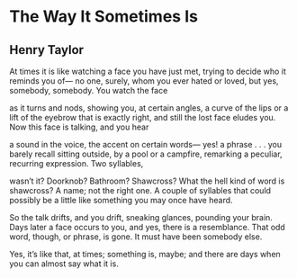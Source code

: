 # The Way It Sometimes Is
## Henry Taylor
At times it is like watching a face you have just met,
trying to decide who it reminds you of—
no one, surely, whom you ever hated or loved,
but yes, somebody, somebody. You watch the face

as it turns and nods, showing you, at certain angles,
a curve of the lips or a lift of the eyebrow
that is exactly right, and still the lost face
eludes you. Now this face is talking, and you hear

a sound in the voice, the accent on certain words—
yes! a phrase . . . you barely recall sitting outside,
by a pool or a campfire, remarking
a peculiar, recurring expression. Two syllables,

wasn’t it? Doorknob? Bathroom? Shawcross? What the hell
kind of word is shawcross? A name; not the right one.
A couple of syllables that could possibly be
a little like something you may once have heard.

So the talk drifts, and you drift, sneaking glances,
pounding your brain. Days later a face occurs to you,
and yes, there is a resemblance. That odd word, though,
or phrase, is gone. It must have been somebody else.

Yes, it’s like that, at times; something is, maybe;
and there are days when you can almost say what it is.